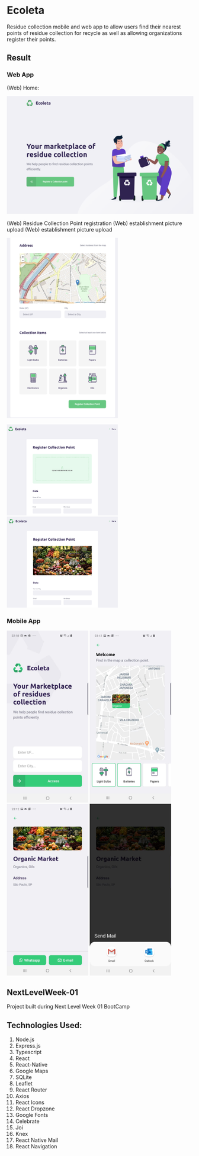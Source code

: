 # Ecoleta
Residue collection mobile and web app to allow users find their nearest points of residue collection for recycle as well as allowing organizations register their points.

## Result

### Web App

(Web) Home:

<img src="images/web_home.png" width="800">

(Web) Residue Collection Point registration
(Web) establishment picture upload
(Web) establishment picture upload

<img src="images/web_address_uf_city_items.png" width="300"> 

<img src="images/web_upload_image.png" width="300"> <img src="images/web_image_uploaded.png" width="300">

### Mobile App

<img src="images/mobile_home.jpeg" width="220" alt="(Mobile) Home"> <img src="images/mobile_map.jpeg" width="220" alt="
(Mobile) Residue Collection Map"> <img src="images/mobile_detail.jpeg" width="220" alt="
(Mobile) Residue establishment details"> 
<img src="images/mobile_email.jpeg" width="220" alt="(Mobile) establishment send mail">

## NextLevelWeek-01
Project built during Next Level Week 01 BootCamp

## Technologies Used:

1. Node.js
2. Express.js
3. Typescript
4. React
5. React-Native
6. Google Maps
7. SQLite
8. Leaflet
9. React Router
10. Axios
11. React Icons
12. React Dropzone
13. Google Fonts
14. Celebrate
15. Joi
16. Knex
17. React Native Mail
18. React Navigation
